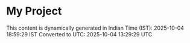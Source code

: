 # My Project

This content is dynamically generated in Indian Time (IST): 2025-10-04 18:59:29 IST
Converted to UTC: 2025-10-04 13:29:29 UTC
